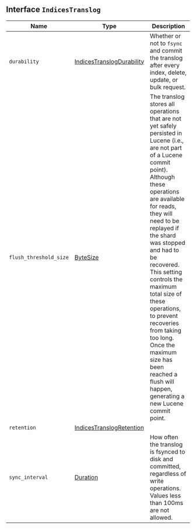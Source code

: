 ## Interface `IndicesTranslog`

| Name | Type | Description |
| - | - | - |
| `durability` | [IndicesTranslogDurability](./IndicesTranslogDurability.md) | Whether or not to `fsync` and commit the translog after every index, delete, update, or bulk request. |
| `flush_threshold_size` | [ByteSize](./ByteSize.md) | The translog stores all operations that are not yet safely persisted in Lucene (i.e., are not part of a Lucene commit point). Although these operations are available for reads, they will need to be replayed if the shard was stopped and had to be recovered. This setting controls the maximum total size of these operations, to prevent recoveries from taking too long. Once the maximum size has been reached a flush will happen, generating a new Lucene commit point. |
| `retention` | [IndicesTranslogRetention](./IndicesTranslogRetention.md) | &nbsp; |
| `sync_interval` | [Duration](./Duration.md) | How often the translog is fsynced to disk and committed, regardless of write operations. Values less than 100ms are not allowed. |
